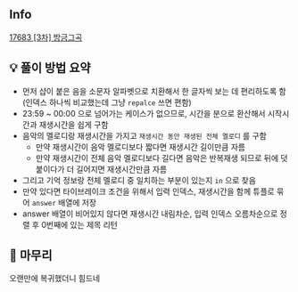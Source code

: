## Info
[17683 [3차] 방금그곡](https://school.programmers.co.kr/learn/courses/30/lessons/17683)

## 💡 풀이 방법 요약
- 먼저 샵이 붙은 음을 소문자 알파벳으로 치환해서 한 글자씩 보는 데 편리하도록 함 (인덱스 하나씩 비교했는데 그냥 `repalce` 쓰면 편함)
- 23:59 ~ 00:00 으로 넘어가는 케이스가 없으므로, 시간을 분으로 환산해서 시작시간과 재생시간을 쉽게 구함
- 음악의 멜로디랑 재생시간을 가지고 `재생시간 동안 재생된 전체 멜로디` 를 구함
    - 만약 재생시간이 음악 멜로디보다 짧다면 재생시간 길이만큼 자름
    - 만약 재생시간이 전체 음악 멜로디보다 길다면 음악은 반복재생 되므로 뒤에 덧붙이다가 더 길어지면 재생시간만큼 자름
- 그리고 기억 정보랑 전체 멜로디 중 일치하는 부분이 있는지 `in` 으로 찾음
- 만약 있다면 타이브레이크 조건을 위해서 입력 인덱스, 재생시간을 함께 튜플로 묶어 `answer` 배열에 저장
- answer 배열이 비어있지 않다면 재생시간 내림차순, 입력 인덱스 오름차순으로 정렬 후 0번째에 있는 제목 리턴 

## 🙂 마무리
오랜만에 복귀했더니 힘드네